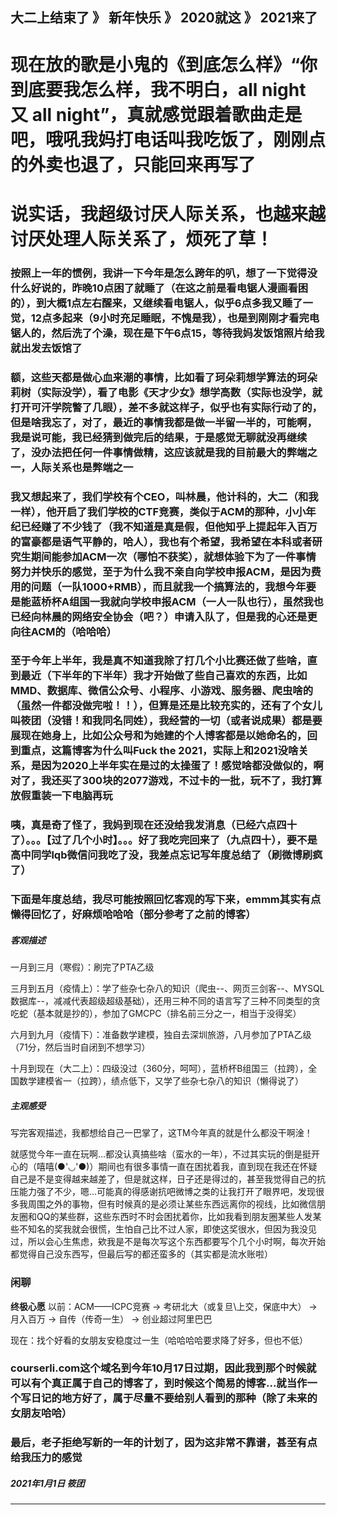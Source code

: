 大二上结束了 》 新年快乐 》 2020就这 》 2021来了
---

# 现在放的歌是小鬼的《到底怎么样》“你到底要我怎么样，我不明白，all night 又 all night”，真就感觉跟着歌曲走是吧，哦吼我妈打电话叫我吃饭了，刚刚点的外卖也退了，只能回来再写了

# 说实话，我超级讨厌人际关系，也越来越讨厌处理人际关系了，烦死了草！

### 按照上一年的惯例，我讲一下今年是怎么跨年的叭，想了一下觉得没什么好说的，昨晚10点困了就睡了（在这之前是看电锯人漫画看困的），到大概1点左右醒来，又继续看电锯人，似乎6点多我又睡了一觉，12点多起来（9小时充足睡眠，不愧是我），也是到刚刚才看完电锯人的，然后洗了个澡，现在是下午6点15，等待我妈发饭馆照片给我就出发去饭馆了

### 额，这些天都是做心血来潮的事情，比如看了珂朵莉想学算法的珂朵莉树（实际没学），看了电影《天才少女》想学高数（实际也没学，就打开可汗学院瞥了几眼），差不多就这样子，似乎也有实际行动了的，但是啥我忘了，对了，最近的事情我都是做一半留一半的，可能啊，我是说可能，我已经猜到做完后的结果，于是感觉无聊就没再继续了，没办法把任何一件事情做精，这应该就是我的目前最大的弊端之一，人际关系也是弊端之一

### 我又想起来了，我们学校有个CEO，叫林晨，他计科的，大二（和我一样），他开启了我们学校的CTF竞赛，类似于ACM的那种，小小年纪已经赚了不少钱了（我不知道是真是假，但他知乎上提起年入百万的富豪都是语气平静的，哈人），我也有个希望，我希望在本科或者研究生期间能参加ACM一次（哪怕不获奖），就想体验下为了一件事情努力并快乐的感觉，至于为什么我不亲自向学校申报ACM，是因为费用的问题（一队1000+RMB），而且就我一个搞算法的，我想今年要是能蓝桥杯A组国一我就向学校申报ACM（一人一队也行），虽然我也已经向林晨的网络安全协会（吧？）申请入队了，但是我的心还是更向往ACM的（哈哈哈）

### 至于今年上半年，我是真不知道我除了打几个小比赛还做了些啥，直到最近（下半年的下半年）我才开始做了些自己喜欢的东西，比如MMD、数据库、微信公众号、小程序、小游戏、服务器、爬虫啥的（虽然一件都没做完啦！！），但算是还是比较充实的，还有了个女儿叫筱团（没错！和我同名同姓），我经营的一切（或者说成果）都是要展现在她身上，比如公众号和为她建的个人博客都是以她命名的，回到重点，这篇博客为什么叫Fuck the 2021，实际上和2021没啥关系，是因为2020上半年实在是过的太操蛋了！感觉啥都没做似的，啊对了，我还买了300块的2077游戏，不过卡的一批，玩不了，我打算放假重装一下电脑再玩

### 咦，真是奇了怪了，我妈到现在还没给我发消息（已经六点四十了）。。。【过了几个小时】。。。好了我吃完回来了（九点四十），要不是高中同学lqb微信问我吃了没，我差点忘记写年度总结了（刷微博刷疯了）

### 下面是年度总结，我尽可能按照回忆客观的写下来，emmm其实有点懒得回忆了，好麻烦哈哈哈（部分参考了之前的博客）

##### 客观描述
一月到三月（寒假）：刷完了PTA乙级

三月到五月（疫情上）：学了些杂七杂八的知识（爬虫--、网页三剑客--、MYSQL 数据库--，减减代表超级超级基础），还用三种不同的语言写了三种不同类型的贪吃蛇（基本就是抄的），参加了GMCPC（排名前三分之一，相当于没得奖）

六月到九月（疫情下）：准备数学建模，独自去深圳旅游，八月参加了PTA乙级（71分，然后当时自闭到不想学习）

十月到现在（大二上）：四级没过（360分，呵呵），蓝桥杯B组国三（拉跨），全国数学建模省一（拉跨），绩点低下，又学了些杂七杂八的知识（懒得说了）

##### 主观感受
写完客观描述，我都想给自己一巴掌了，这TM今年真的就是什么都没干啊淦！

就感觉今年一直在玩啊...都没认真搞些啥（蛮水的一年），不过其实玩的倒是挺开心的（嘻嘻(●'◡'●)）期间也有很多事情一直在困扰着我，直到现在我还在怀疑自己是不是变得越来越差了，但是就这样，日子还是得过的，甚至我觉得自己的抗压能力强了不少，嗯...可能真的得感谢抗吧微博之类的让我打开了眼界吧，发现很多我周围之外的事物，但有时候真的是必须让某些东西远离你的视线，比如微信朋友圈和QQ的某些群，这些东西时不时会困扰着你，比如我看到朋友圈某些人发某些不知名的奖我就会很慌，生怕自己比不过人家，即使这奖很水，但因为我没见过，所以会心生焦虑，欸我是不是每次写这个东西都要写个几个小时啊，每次开始都觉得自己没东西写，但最后写的都还蛮多的（其实都是流水账啦）

### 闲聊
**终极心愿**
以前：ACM——ICPC竞赛 -> 考研北大（或复旦\上交，保底中大） -> 月入百万 -> 自传（传奇一生） -> 创业超过阿里巴巴

现在：找个好看的女朋友安稳度过一生（哈哈哈哈要求降了好多，但也不低）

### courserli.com这个域名到今年10月17日过期，因此我到那个时候就可以有个真正属于自己的博客了，到时候这个简易的博客...就当作一个写日记的地方好了，属于尽量不要给别人看到的那种（除了未来的女朋友哈哈）

### 最后，老子拒绝写新的一年的计划了，因为这非常不靠谱，甚至有点给我压力的感觉




##### 2021年1月1日 筱团
---
